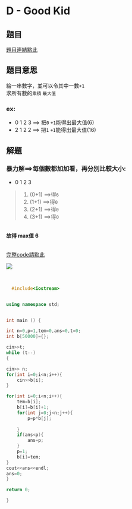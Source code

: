 # D - Good Kid

## 題目
[題目連結點此](https://vjudge.net/contest/585165#problem/D)

## 題目意思

給一串數字，並可以令其中一數`+1` <br>
求所有數的`乘積` `最大值`

### ex: <br>
* 0 1 2 3    ==> 把`0` `+1`能得出最大值(6) <br>
* 2 1 2 2    ==> 把`1` `+1`能得出最大值(16) <br>


## 解題

### 暴力解==>每個數都加加看，再分別比較大小:

* 0 1 2 3
> 1. (0+1)  ==>得`6`
> 2. (1+1)  ==>得`0`
> 3. (2+1)  ==>得`0`
> 4. (3+1)  ==>得`0` <br>

<br>
<strong> 故得 max值 6 </strong>
<br>
<br>


[完整code請點此](https://github.com/archue001/CPEB1005/blob/C---Aleksa-and-Stack/cpeD.cpp)   <br>

![](https://github.com/archue001/CPEB1005/blob/%E5%9C%96%E7%89%87/JKaIC8A.jpg)

<br>

```  cpp
  #include<iostream>


using namespace std;


int main () {

int n=0,p=1,tem=0,ans=0,t=0;
int b[50000]={};

cin>>t;
while (t--)
{

cin>> n;
for(int i=0;i<n;i++){
    cin>>b[i];
}

for(int i=0;i<n;i++){
    tem=b[i];
    b[i]=b[i]+1;
    for(int j=0;j<n;j++){
        p=p*b[j];
   
    }
    if(ans<p){
        ans=p;
    }
    p=1;
    b[i]=tem;
}
cout<<ans<<endl;
ans=0;
}

return 0;

}
```
